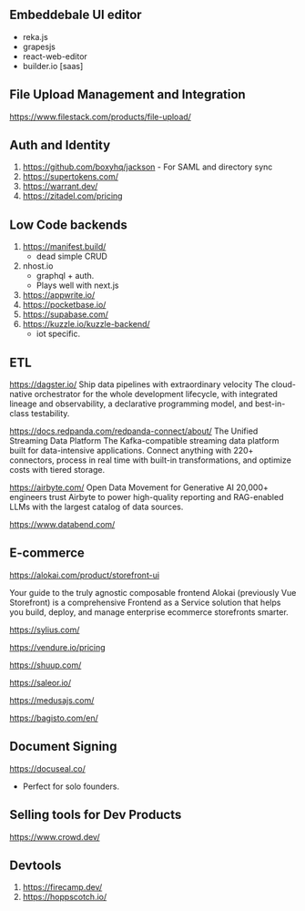 ## Embeddebale UI editor

-   reka.js
-   grapesjs
-   react-web-editor
-   builder.io [saas]

## File Upload Management and Integration

https://www.filestack.com/products/file-upload/

## Auth and Identity

1. https://github.com/boxyhq/jackson - For SAML and directory sync
2. https://supertokens.com/
3. https://warrant.dev/
4. https://zitadel.com/pricing

## Low Code backends

1. https://manifest.build/
    - dead simple CRUD
2. nhost.io
    - graphql + auth.
    - Plays well with next.js
3. https://appwrite.io/
4. https://pocketbase.io/
5. https://supabase.com/
6. https://kuzzle.io/kuzzle-backend/
    - iot specific.

## ETL

https://dagster.io/ Ship data pipelines with extraordinary velocity The
cloud-native orchestrator for the whole development lifecycle, with integrated
lineage and observability, a declarative programming model, and best-in-class
testability.

https://docs.redpanda.com/redpanda-connect/about/ The Unified Streaming Data
Platform The Kafka-compatible streaming data platform built for data-intensive
applications. Connect anything with 220+ connectors, process in real time with
built-in transformations, and optimize costs with tiered storage.

https://airbyte.com/ Open Data Movement for Generative AI 20,000+ engineers
trust Airbyte to power high-quality reporting and RAG-enabled LLMs with the
largest catalog of data sources.

https://www.databend.com/

## E-commerce

https://alokai.com/product/storefront-ui

Your guide to the truly agnostic composable frontend Alokai (previously Vue
Storefront) is a comprehensive Frontend as a Service solution that helps you
build, deploy, and manage enterprise ecommerce storefronts smarter.

https://sylius.com/

https://vendure.io/pricing

https://shuup.com/

https://saleor.io/

https://medusajs.com/

https://bagisto.com/en/

## Document Signing

https://docuseal.co/

-   Perfect for solo founders.

## Selling tools for Dev Products

https://www.crowd.dev/

## Devtools

1. https://firecamp.dev/
2. https://hoppscotch.io/
